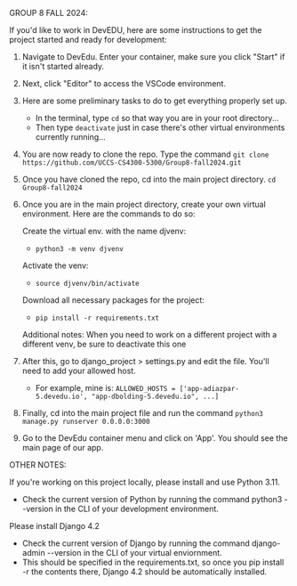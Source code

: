 GROUP 8 FALL 2024:

If you'd like to work in DevEDU, here are some instructions to get the project started and ready for development:

1. Navigate to DevEdu. Enter your container, make sure you click "Start" if it isn't started already.

2. Next, click "Editor" to access the VSCode environment.

3. Here are some preliminary tasks to do to get everything properly set up.
    - In the terminal, type `cd` so that way you are in your root directory...
    - Then type `deactivate` just in case there's other virtual environments currently running...

4. You are now ready to clone the repo. Type the command `git clone https://github.com/UCCS-CS4300-5300/Group8-fall2024.git`

5. Once you have cloned the repo, cd into the main project directory. `cd Group8-fall2024`

6. Once you are in the main project directory, create your own virtual environment. Here are the commands to do so:
    
    Create the virtual env. with the name djvenv:
    - `python3 -m venv djvenv`
    
    Activate the venv:
    - `source djvenv/bin/activate`

    Download all necessary packages for the project:
    - `pip install -r requirements.txt`

    Additional notes:
    When you need to work on a different project with a different venv, be sure to deactivate this one

7. After this, go to django_project > settings.py and edit the file. You'll need to add your allowed host.
    
    - For example, mine is:
    `ALLOWED_HOSTS = ['app-adiazpar-5.devedu.io', "app-dbolding-5.devedu.io", ...]`

8. Finally, cd into the main project file and run the command `python3 manage.py runserver 0.0.0.0:3000`

9. Go to the DevEdu container menu and click on 'App'. You should see the main page of our app.

OTHER NOTES:

If you're working on this project locally, please install and use Python 3.11.
- Check the current version of Python by running the command python3 --version in the CLI of your development environment.
 
Please install Django 4.2
- Check the current version of Django by running the command django-admin --version in the CLI of your virtual enviornment.
- This should be specified in the requirements.txt, so once you pip install -r the contents there, Django 4.2 should be automatically installed.
